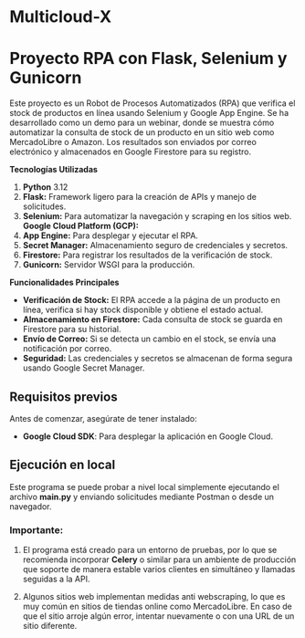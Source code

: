 # Multicloud-X

# Proyecto RPA con Flask, Selenium y Gunicorn

Este proyecto es un Robot de Procesos Automatizados (RPA) que verifica el stock de productos en línea usando Selenium y Google App Engine. Se ha desarrollado como un demo para un webinar, donde se muestra cómo automatizar la consulta de stock de un producto en un sitio web como MercadoLibre o Amazon. Los resultados son enviados por correo electrónico y almacenados en Google Firestore para su registro.

**Tecnologías Utilizadas**
1. **Python** 3.12
2. **Flask:** Framework ligero para la creación de APIs y manejo de solicitudes.
3. **Selenium:** Para automatizar la navegación y scraping en los sitios web.
**Google Cloud Platform (GCP):**
5. **App Engine:** Para desplegar y ejecutar el RPA.
6. **Secret Manager:** Almacenamiento seguro de credenciales y secretos.
7. **Firestore:** Para registrar los resultados de la verificación de stock.
8. **Gunicorn:** Servidor WSGI para la producción.

**Funcionalidades Principales**
- **Verificación de Stock:** El RPA accede a la página de un producto en línea, verifica si hay stock disponible y obtiene el estado actual.
- **Almacenamiento en Firestore:** Cada consulta de stock se guarda en Firestore para su historial.
- **Envío de Correo:** Si se detecta un cambio en el stock, se envía una notificación por correo.
- **Seguridad:** Las credenciales y secretos se almacenan de forma segura usando Google Secret Manager.

## Requisitos previos

Antes de comenzar, asegúrate de tener instalado:

- **Google Cloud SDK**: Para desplegar la aplicación en Google Cloud.

## Ejecución en local

Este programa se puede probar a nivel local simplemente ejecutando el archivo **main.py** y enviando solicitudes mediante Postman o desde un navegador.

### Importante:

1. El programa está creado para un entorno de pruebas, por lo que se recomienda incorporar **Celery** o similar para un ambiente de producción que soporte de manera estable varios clientes en simultáneo y llamadas seguidas a la API.

2. Algunos sitios web implementan medidas anti webscraping, lo que es muy común en sitios de tiendas online como MercadoLibre. En caso de que el sitio arroje algún error, intentar nuevamente o con una URL de un sitio diferente.
